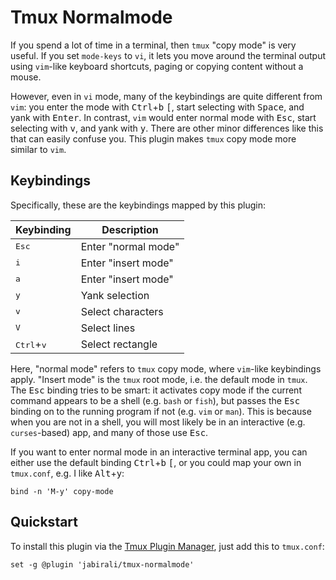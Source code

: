 # Tmux Normalmode

If you spend a lot of time in a terminal, then `tmux` "copy mode" is very useful.
If you set `mode-keys` to `vi`, it lets you move around the terminal output using
`vim`-like keyboard shortcuts, paging or copying content without a mouse. 

However, even in `vi` mode, many of the keybindings are quite different from `vim`:
you enter the mode with <kbd>Ctrl</kbd>+<kbd>b</kbd> <kbd>[</kbd>, start selecting
with <kbd>Space</kbd>, and yank with <kbd>Enter</kbd>. In contrast, `vim` would
enter normal mode with <kbd>Esc</kbd>, start selecting with <kbd>v</kbd>, and
yank with <kbd>y</kbd>. There are other minor differences like this that can
easily confuse you. This plugin makes `tmux` copy mode more similar to `vim`.

## Keybindings

Specifically, these are the keybindings mapped by this plugin:

| Keybinding                   | Description         |
| ---------------------------- | ------------------- |
| <kbd>Esc</kbd>               | Enter "normal mode" |
| <kbd>i</kbd>                 | Enter "insert mode" |
| <kbd>a</kbd>                 | Enter "insert mode" |
| <kbd>y</kbd>                 | Yank selection      |
| <kbd>v</kbd>                 | Select characters   |
| <kbd>V</kbd>                 | Select lines        |
| <kbd>Ctrl</kbd>+<kbd>v</kbd> | Select rectangle    |

Here, "normal mode" refers to `tmux` copy mode, where `vim`-like keybindings
apply. "Insert mode" is the `tmux` root mode, i.e. the default mode in `tmux`.
The <kbd>Esc</kbd> binding tries to be smart: it activates copy mode if the
current command appears to be a shell (e.g. `bash` or `fish`), but passes the
<kbd>Esc</kbd> binding on to the running program if not (e.g. `vim` or `man`).
This is because when you are not in a shell, you will most likely be in an
interactive (e.g. `curses`-based) app, and many of those use <kbd>Esc</kbd>.

If you want to enter normal mode in an interactive terminal app, you can either
use the default binding <kbd>Ctrl</kbd>+<kbd>b</kbd> <kbd>[</kbd>, or you could
map your own in `tmux.conf`, e.g. I like <kbd>Alt</kbd>+<kbd>y</kbd>:

	bind -n 'M-y' copy-mode

## Quickstart

To install this plugin via the [Tmux Plugin Manager][1], just add this to `tmux.conf`:

	set -g @plugin 'jabirali/tmux-normalmode'

[1]: https://github.com/tmux-plugins/tpm
